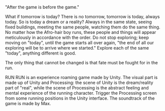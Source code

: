 "After the game is before the game." 

What if tomorrow is today? There is no tomorrow, tomorrow is today, always today. So is today a dream or a reality? Always in the same state, seeing fixed buildings, meeting the same people, watching them do the same thing. No matter how the Afro-hair boy runs, these people and things will appear meticulously in accordance with the order. Do not stop exploring; keep moving on "today", until the game starts all over again, "the end of all our exploring will be to arrive where we started." Explore each of the same "today", anything different is good. 

The only thing that cannot be changed is that fate must be fought for in the run.

RUN RUN is an experience roaming game made by Unity. The visual part is made up of Unity and Processing: the scene of Unity is the dream/reality part of "real", while the scene of Processing is the abstract feeling and mental experience of the running character. Trigger the Processing screen from some running positions in the Unity interface. The soundtrack of the game is made by Max.